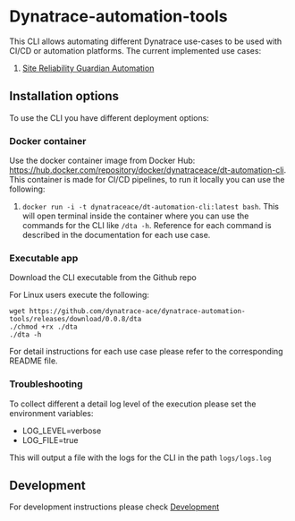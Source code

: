 # Dynatrace-automation-tools

This CLI allows automating different Dynatrace use-cases to be used with CI/CD or automation platforms. The current implemented use cases:

1. [Site Reliability Guardian Automation](docs/Site-Reliability-Guardian/SRGAutomation.md)

## Installation options

To use the CLI you have different deployment options:

### Docker container

Use the docker container image from Docker Hub: https://hub.docker.com/repository/docker/dynatraceace/dt-automation-cli. This container is made for CI/CD pipelines, to run it locally you can use the following:

1. `docker run -i -t dynatraceace/dt-automation-cli:latest bash`. This will open terminal inside the container where you can use the commands for the CLI like `/dta -h`. Reference for each command is described in the documentation for each use case.

### Executable app

Download the CLI executable from the Github repo

For Linux users execute the following:

```(bash)
wget https://github.com/dynatrace-ace/dynatrace-automation-tools/releases/download/0.0.8/dta
./chmod +rx ./dta
./dta -h
```

For detail instructions for each use case please refer to the corresponding README file.

### Troubleshooting

To collect different a detail log level of the execution please set the environment variables:

- LOG_LEVEL=verbose
- LOG_FILE=true

This will output a file with the logs for the CLI in the path `logs/logs.log`

## Development

For development instructions please check [Development](docs/Development.md)
